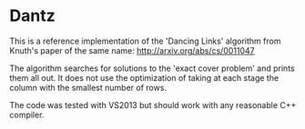 # Dantz
This is a reference implementation of the 'Dancing Links' algorithm from Knuth's paper of the same name:
http://arxiv.org/abs/cs/0011047

The algorithm searches for solutions to the 'exact cover problem' and prints them all out. It does not use the optimization of taking at each stage the column with the smallest number of rows.

The code was tested with VS2013 but should work with any reasonable C++ compiler.
